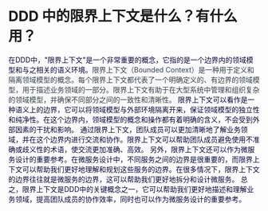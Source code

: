 # DDD 中的限界上下文是什么？有什么用？
<font style="color:rgb(5, 7, 59);">在DDD中，"限界上下文"是一个非常重要的概念，它指的是一个边界内的领域模型和与之相关的语义环境。</font><font style="color:rgb(55, 65, 81);background-color:rgb(247, 247, 248);">限界上下文（Bounded Context）是一种用于定义和隔离领域模型的概念。每个限界上下文都代表了一个明确定义的、有边界的领域模型，用于描述业务领域的一部分。限界上下文有助于在大型系统中管理和组织复杂的领域模型，并确保不同部分之间的一致性和清晰性。</font>
<font style="color:rgb(5, 7, 59);">限界上下文可以看作是一种语义上的边界，它可以将领域模型与外部环境隔离开来，保证领域模型的独立性和纯净性。在这个边界内，领域模型的概念和操作都有着明确的含义，不会受到外部因素的干扰和影响。</font>
<font style="color:rgb(5, 7, 59);">通过限界上下文，团队成员可以更加清晰地了解业务领域，并在这个边界内进行交流和协作。限界上下文可以帮助团队成员避免使用不准确或歧义性的术语，使交流更加准确、高效。</font>
<font style="color:rgb(5, 7, 59);">另外，限界上下文还可以作为微服务设计的重要参考。在微服务设计中，不同服务之间的边界是很重要的，而限界上下文可以帮助我们更好地理解和规划这些服务的边界。在很多情况下，限界上下文的边界往往就是微服务的边界，这可以帮助我们更好地拆分和设计微服务。</font>
<font style="color:rgb(5, 7, 59);">总之，限界上下文是DDD中的关键概念之一，它可以帮助我们更好地描述和理解业务领域，提高团队成员的协作效率，同时也可以作为微服务设计的重要参考。</font>
